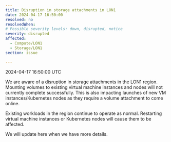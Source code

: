 ```yaml
---
title: Disruption in storage attachments in LON1
date: 2024-04-17 16:50:00
resolved: no
resolvedWhen: 
# Possible severity levels: down, disrupted, notice
severity: disrupted 
affected:
  - Compute/LON1
  - Storage/LON1
section: issue

---
```


2024-04-17 16:50:00 UTC

We are aware of a disruption in storage attachments in the LON1 region. Mounting volumes to existing virtual machine instances and nodes will not currently complete successfully. This is also impacting launches of new VM instances/Kubernetes nodes as they require a volume attachment to come online.

Existing workloads in the region continue to operate as normal. Restarting virtual machine instances or Kubernetes nodes will cause them to be affected.

We will update here when we have more details.
